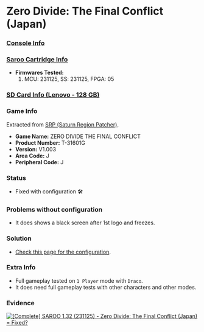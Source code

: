 # Zero Divide: The Final Conflict (Japan)

### [Console Info](../../../../../Info/Consoles/VA13/README.md)

### [Saroo Cartridge Info](../../../../../Info/Cartridges/RetroGameParadiseStore/1.32F/README.md)

- <b>Firmwares Tested:</b>
  1. MCU: 231125, SS: 231125, FPGA: 05

### [SD Card Info (Lenovo - 128 GB)](../../../../../Info/SdCards/Lenovo/128GB/fat32/README.md)

### Game Info

Extracted from [SRP (Saturn Region Patcher)](https://segaxtreme.net/resources/saturn-region-patcher.81/download).

- <b>Game Name:</b> ZERO DIVIDE THE FINAL CONFLICT
- <b>Product Number:</b> T-31601G
- <b>Version:</b> V1.003
- <b>Area Code:</b> J
- <b>Peripheral Code:</b> J

### Status

- Fixed with configuration :hammer_and_wrench:

### Problems without configuration

- It does shows a black screen after 1st logo and freezes.

### Solution

- [Check this page for the configuration](https://github.com/williamdsw/saroo-configuration-list/tree/master/J/T-31601G/README.md).

### Extra Info

- Full gameplay tested on `1 Player` mode with `Draco`.
- It does need full gameplay tests with other characters and other modes.

### Evidence

[![[Complete] SAROO 1.32 (231125) - Zero Divide: The Final Conflict (Japan) = Fixed?](https://img.youtube.com/vi/3CKU4rAsNac/0.jpg)](https://www.youtube.com/watch?v=3CKU4rAsNac)
